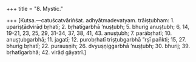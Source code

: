 +++
title = "8. Mystic."

+++
[Kutsa.—catuścatvāriṅśat. adhyātmadevatyam. trāiṣṭubham: 1. upariṣṭādvirāḍ bṛhatī; 2. bṛhatīgarbhā ’nuṣṭubh; 5. bhurig anuṣṭubh; 6, 14, 19-21, 23, 25, 29, 31-34, 37, 38, 41, 43. anuṣṭubh; 7. parābṛhatī; 10. anuṣṭubgarbhā; 11. jagatī; 12. purobṛhatī triṣṭubgarbhā ”rṣī pan̄kti; 15, 27. bhurig bṛhatī; 22. purauṣṇih; 26. dvyuṣṇiggarbhā ’nuṣṭubh; 30. bhurij; 39. bṛhatīgarbhā; 42. virāḍ gāyatrī.]